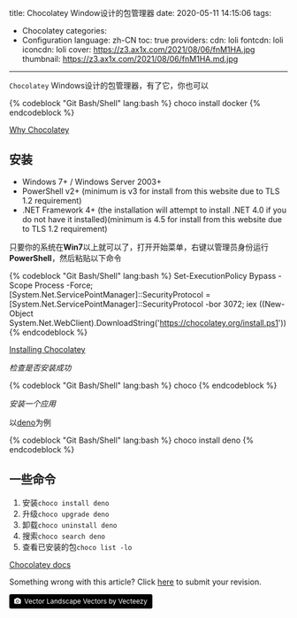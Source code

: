 title: Chocolatey Window设计的包管理器
date: 2020-05-11 14:15:06
tags:
- Chocolatey
categories:
- Configuration
language: zh-CN
toc: true
providers:
    cdn: loli
    fontcdn: loli
    iconcdn: loli
cover: https://z3.ax1x.com/2021/08/06/fnM1HA.jpg
thumbnail: https://z3.ax1x.com/2021/08/06/fnM1HA.md.jpg
---

`Chocolatey` Windows设计的包管理器，有了它，你也可以

{% codeblock "Git Bash/Shell" lang:bash %}
choco install docker
{% endcodeblock %}

[Why Chocolatey](https://chocolatey.org/why-chocolatey)

<!-- more -->

## 安装

- Windows 7+ / Windows Server 2003+
- PowerShell v2+ (minimum is v3 for install from this website due to TLS 1.2 requirement)
- .NET Framework 4+ (the installation will attempt to install .NET 4.0 if you do not have it installed)(minimum is 4.5 for install from this website due to TLS 1.2 requirement)

只要你的系统在**Win7**以上就可以了，打开开始菜单，右键以管理员身份运行**PowerShell**，然后粘贴以下命令

{% codeblock "Git Bash/Shell" lang:bash %}
Set-ExecutionPolicy Bypass -Scope Process -Force; [System.Net.ServicePointManager]::SecurityProtocol = [System.Net.ServicePointManager]::SecurityProtocol -bor 3072; iex ((New-Object System.Net.WebClient).DownloadString('https://chocolatey.org/install.ps1'))
{% endcodeblock %}

[Installing Chocolatey](https://chocolatey.org/install)

*检查是否安装成功*

{% codeblock "Git Bash/Shell" lang:bash %}
choco
{% endcodeblock %}

*安装一个应用*

以[deno](https://github.com/denoland/deno)为例

{% codeblock "Git Bash/Shell" lang:bash %}
choco install deno
{% endcodeblock %}

## 一些命令

1. 安装`choco install deno`
2. 升级`choco upgrade deno`
3. 卸载`choco uninstall deno`
4. 搜索`choco search deno`
5. 查看已安装的包`choco list -lo`

[Chocolatey docs](https://chocolatey.org/docs#usage)

<article class="message message-immersive is-warning">
<div class="message-body">
<i class="fas fa-question-circle mr-2"></i>Something wrong with this article? 
Click <a href="https://github.com/blacklisten/nblogs/edit/site/source/_posts/2020/Chocolatey.md">here</a> 
to submit your revision.
</div>
</article>

<a style="background-color:black;color:white;text-decoration:none;padding:4px 6px;font-size:12px;line-height:1.2;display:inline-block;border-radius:3px" href="https://wallhaven.cc" target="_blank" rel="noopener noreferrer" title="Vector Landscape Vectors by Vecteezy"><span style="display:inline-block;padding:2px 3px"><svg xmlns="http://www.w3.org/2000/svg" style="height:12px;width:auto;position:relative;vertical-align:middle;top:-1px;fill:white" viewBox="0 0 32 32"><path d="M20.8 18.1c0 2.7-2.2 4.8-4.8 4.8s-4.8-2.1-4.8-4.8c0-2.7 2.2-4.8 4.8-4.8 2.7.1 4.8 2.2 4.8 4.8zm11.2-7.4v14.9c0 2.3-1.9 4.3-4.3 4.3h-23.4c-2.4 0-4.3-1.9-4.3-4.3v-15c0-2.3 1.9-4.3 4.3-4.3h3.7l.8-2.3c.4-1.1 1.7-2 2.9-2h8.6c1.2 0 2.5.9 2.9 2l.8 2.4h3.7c2.4 0 4.3 1.9 4.3 4.3zm-8.6 7.5c0-4.1-3.3-7.5-7.5-7.5-4.1 0-7.5 3.4-7.5 7.5s3.3 7.5 7.5 7.5c4.2-.1 7.5-3.4 7.5-7.5z"></path></svg></span><span style="display:inline-block;padding:2px 3px">Vector Landscape Vectors by Vecteezy</span></a>
